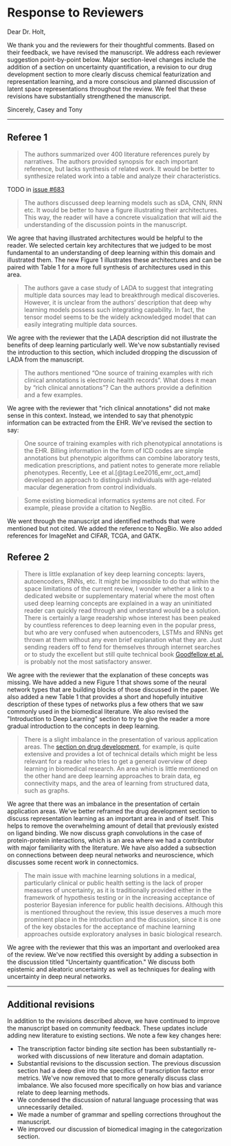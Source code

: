 # Response to Reviewers

Dear Dr. Holt,

We thank you and the reviewers for their thoughtful comments.
Based on their feedback, we have revised the manuscript.
We address each reviewer suggestion point-by-point below.
Major section-level changes include the addition of a section on uncertainty quantification, a revision to our drug development section to more clearly discuss chemical featurization and representation learning, and a more conscious and planned discussion of latent space representations throughout the review.
We feel that these revisions have substantially strengthened the manuscript.

Sincerely,
Casey and Tony

***

## Referee 1

> The authors summarized over 400 literature references purely by narratives.
The authors provided synopsis for each important reference, but lacks synthesis of related work.
It would be better to synthesize related work into a table and analyze their characteristics.

TODO in [issue #683](https://github.com/greenelab/deep-review/issues/683)

> The authors discussed deep learning models such as sDA, CNN, RNN etc.
It would be better to have a figure illustrating their architectures.
This way, the reader will have a concrete visualization that will aid the understanding of the discussion points in the manuscript.

We agree that having illustrated architectures would be helpful to the reader.
We selected certain key architectures that we judged to be most fundamental to an understanding of deep learning within this domain and illustrated them.
The new Figure 1 illustrates these architectures and can be paired with Table 1 for a more full synthesis of architectures used in this area.

> The authors gave a case study of LADA to suggest that integrating multiple data sources may lead to breakthrough medical discoveries.
However, it is unclear from the authors’ description that deep why learning models possess such integrating capability.
In fact, the tensor model seems to be the widely acknowledged model that can easily integrating multiple data sources.

We agree with the reviewer that the LADA description did not illustrate the benefits of deep learning particularly well.
We've now substantially revised the introduction to this section, which included dropping the discussion of LADA from the manuscript.

> The authors mentioned “One source of training examples with rich clinical annotations is electronic health records”.
What does it mean by “rich clinical annotations”? Can the authors provide a definition and a few examples.

We agree with the reviewer that "rich clinical annotations" did not make sense in this context.
Instead, we intended to say that phenotypic information can be extracted from the EHR.
We've revised the section to say:
> One source of training examples with rich phenotypical annotations is the EHR.
> Billing information in the form of ICD codes are simple annotations but phenotypic algorithms can combine laboratory tests, medication prescriptions, and patient notes to generate more reliable phenotypes.
> Recently, Lee et al.[@tag:Lee2016_emr_oct_amd] developed an approach to distinguish individuals with age-related macular degeneration from control individuals.

> Some existing biomedical informatics systems are not cited.
For example, please provide a citation to NegBio.

We went through the manuscript and identified methods that were mentioned but not cited.
We added the reference to NegBio.
We also added references for ImageNet and CIFAR, TCGA, and GATK.

## Referee 2

> There is little explanation of key deep learning concepts: layers, autoencoders, RNNs, etc.
It might be impossible to do that within the space limitations of the current review, I wonder whether a link to a dedicated website or supplementary material where the most often used deep learning concepts are explained in a way an uninitiated reader can quickly read through and understand would be a solution.
There is certainly a large readership whose interest has been peaked by countless references to deep learning even in the popular press, but who are very confused when autoencoders, LSTMs and RNNs get thrown at them without any even brief explanation what they are.
Just sending readers off to fend for themselves through internet searches or to study the excellent but still quite technical book [Goodfellow et al.](http://www.deeplearningbook.org/ "Deep Learning. Ian Goodfellow, Yoshua Bengio, Aaron Courville. 2016") is probably not the most satisfactory answer.

We agree with the reviewer that the explanation of these concepts was missing.
We have added a new Figure 1 that shows some of the neural network types that are building blocks of those discussed in the paper.
We also added a new Table 1 that provides a short and hopefully intuitive description of these types of networks plus a few others that we saw commonly used in the biomedical literature.
We also revised the "Introduction to Deep Learning" section to try to give the reader a more gradual introduction to the concepts in deep learning.

> There is a slight imbalance in the presentation of various application areas.
The [section on drug development](https://github.com/greenelab/deep-review/blob/v0.9-preprint/sections/05_treat.md#drug-development), for example, is quite extensive and provides a lot of technical details which might be less relevant for a reader who tries to get a general overview of deep learning in biomedical research.
An area which is little mentioned on the other hand are deep learning approaches to brain data, eg connectivity maps, and the area of learning from structured data, such as graphs.

We agree that there was an imbalance in the presentation of certain application areas.
We've better reframed the drug development section to discuss representation learning as an important area in and of itself.
This helps to remove the overwhelming amount of detail that previously existed on ligand binding.
We now discuss graph convolutions in the case of protein-protein interactions, which is an area where we had a contributor with major familiarity with the literature.
We have also added a subsection on connections between deep neural networks and neuroscience, which discusses some recent work in connectomics.

> The main issue with machine learning solutions in a medical, particularly clinical or public health setting is the lack of proper measures of uncertainty, as it is traditionally provided either in the framework of hypothesis testing or in the increasing acceptance of posterior Bayesian inference for public health decisions.
Although this is mentioned throughout the review, this issue deserves a much more prominent place in the introduction and the discussion, since it is one of the key obstacles for the acceptance of machine learning approaches outside exploratory analyses in basic biological research.

We agree with the reviewer that this was an important and overlooked area of the review.
We've now rectified this oversight by adding a subsection in the discussion titled "Uncertainty quantification."
We discuss both epistemic and aleatoric uncertainty as well as techniques for dealing with uncertainty in deep neural networks.

***

## Additional revisions

In addition to the revisions described above, we have continued to improve the manuscript based on community feedback.
These updates include adding new literature to existing sections.
We note a few key changes here:
* The transcription factor binding site section has been substantially re-worked with discussions of new literature and domain adaptation.
* Substantial revisions to the discussion section. The previous discussion section had a deep dive into the specifics of transcription factor error metrics. We've now removed that to more generally discuss class imbalance. We also focused more specifically on how bias and variance relate to deep learning methods.
* We condensed the discussion of natural language processing that was unnecessarily detailed.
* We made a number of grammar and spelling corrections throughout the manuscript.
* We improved our discussion of biomedical imaging in the categorization section.
